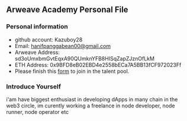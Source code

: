 ## Arweave Academy Personal File

### Personal information

- github account: Kazuboy28
- Email: hanifpanggabean00@gmail.com
- Arweave Address: sd3oUmxbmGvtEqxA90QUmknYFB8HISqZapZJznOfLkM
- ETH Address: 0x9BFD8eB02EBD4e2558bECa7A5BB13fCF972023Ff
- Please finish this [form](https://docs.google.com/forms/d/e/1FAIpQLSfWA5fIIcBgmRppm3jNz5vmf9Mai_QMVil-2pO4r7YKn_Zhtw/viewform?usp=sf_link) to join in the talent pool.

### Introduce Yourself
 i'am have biggest enthusiast in developing dApps in many chain in the web3 circle, im curently working a freelance in node developer, node runner, node operator etc
